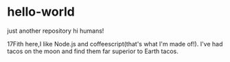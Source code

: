 # hello-world
just another repository
hi humans!

17Fith here,I like Node.js and coffeescript(that's what I'm made of!).
I've had tacos on the moon and find them far superior to Earth tacos.
